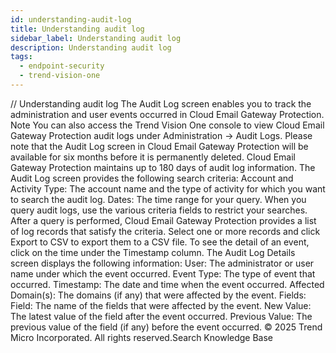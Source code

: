 ```yaml
---
id: understanding-audit-log
title: Understanding audit log
sidebar_label: Understanding audit log
description: Understanding audit log
tags:
  - endpoint-security
  - trend-vision-one
---
```


/*<![CDATA[*/ $('#title').html($('meta[name=map-description]').attr('content')); /*]]>*/ Understanding audit log The Audit Log screen enables you to track the administration and user events occurred in Cloud Email Gateway Protection. Note You can also access the Trend Vision One console to view Cloud Email Gateway Protection audit logs under Administration → Audit Logs. Please note that the Audit Log screen in Cloud Email Gateway Protection will be available for six months before it is permanently deleted. Cloud Email Gateway Protection maintains up to 180 days of audit log information. The Audit Log screen provides the following search criteria: Account and Activity Type: The account name and the type of activity for which you want to search the audit log. Dates: The time range for your query. When you query audit logs, use the various criteria fields to restrict your searches. After a query is performed, Cloud Email Gateway Protection provides a list of log records that satisfy the criteria. Select one or more records and click Export to CSV to export them to a CSV file. To see the detail of an event, click on the time under the Timestamp column. The Audit Log Details screen displays the following information: User: The administrator or user name under which the event occurred. Event Type: The type of event that occurred. Timestamp: The date and time when the event occurred. Affected Domain(s): The domains (if any) that were affected by the event. Fields: Field: The name of the fields that were affected by the event. New Value: The latest value of the field after the event occurred. Previous Value: The previous value of the field (if any) before the event occurred. © 2025 Trend Micro Incorporated. All rights reserved.Search Knowledge Base